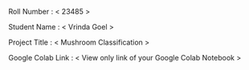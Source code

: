 Roll Number       :   < 23485 >

Student Name      :   < Vrinda Goel >

Project Title     :   < Mushroom Classification >

Google Colab Link :   < View only link of your Google Colab Notebook >

